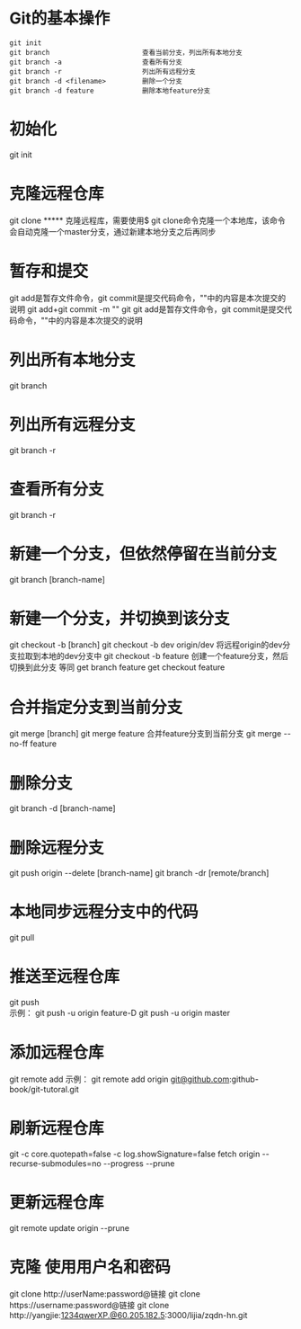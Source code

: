 # Git的基本操作
    git init     
    git branch                       查看当前分支，列出所有本地分支
    git branch -a                    查看所有分支
    git branch -r                    列出所有远程分支
    git branch -d <filename>         删除一个分支
    git branch -d feature            删除本地feature分支

# 初始化
git init 

# 克隆远程仓库
git clone *****                  克隆远程库，需要使用$ git clone命令克隆一个本地库，该命令会自动克隆一个master分支，通过新建本地分支之后再同步

# 暂存和提交
git add是暂存文件命令，git commit是提交代码命令，""中的内容是本次提交的说明
git add+git commit -m "" git     git add是暂存文件命令，git commit是提交代码命令，""中的内容是本次提交的说明

# 列出所有本地分支
git branch

# 列出所有远程分支
git branch -r

# 查看所有分支
git branch -r 

# 新建一个分支，但依然停留在当前分支
git branch [branch-name]

# 新建一个分支，并切换到该分支
git checkout -b [branch]
git checkout -b dev origin/dev   将远程origin的dev分支拉取到本地的dev分支中
git checkout -b feature          创建一个feature分支，然后切换到此分支
    等同
        get branch feature
        get checkout feature


# 合并指定分支到当前分支
git merge [branch]
git merge feature               合并feature分支到当前分支
git merge --no-ff feature

# 删除分支
git branch -d [branch-name]

# 删除远程分支
git push origin --delete [branch-name]
git branch -dr [remote/branch]

# 本地同步远程分支中的代码
git pull

# 推送至远程仓库
git push                        
    示例：
        git push -u origin feature-D
        git push -u origin master

# 添加远程仓库
git remote add
    示例：
        git remote add origin git@github.com:github-book/git-tutoral.git

# 刷新远程仓库
git -c core.quotepath=false -c log.showSignature=false fetch origin --recurse-submodules=no --progress --prune

# 更新远程仓库
git remote update origin --prune

# 克隆 使用用户名和密码
git clone http://userName:password@链接
git clone https://username:password@链接
git clone http://yangjie:1234qwerXP.@60.205.182.5:3000/lijia/zqdn-hn.git